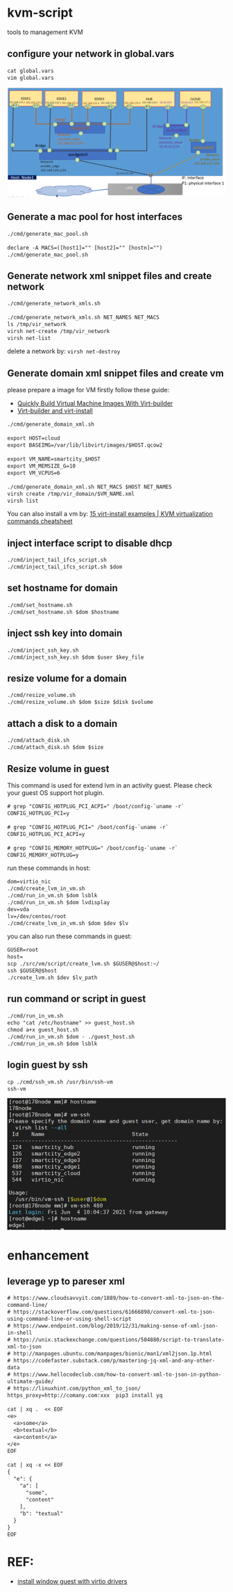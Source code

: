 # kvm-script
tools to management KVM

## configure your network in global.vars

```
cat global.vars
vim global.vars
```
![vm networks](images/VM-NETWORK.PNG)

## Generate a mac pool for host interfaces

```
./cmd/generate_mac_pool.sh

declare -A MACS=([host1]="" [host2]="" [hostn]="")
./cmd/generate_mac_pool.sh
```

## Generate network xml snippet files and create network

```
./cmd/generate_network_xmls.sh

./cmd/generate_network_xmls.sh NET_NAMES NET_MACS
ls /tmp/vir_network
virsh net-create /tmp/vir_network
virsh net-list

```
delete a network by: `virsh net-destroy`

## Generate domain xml snippet files and create vm
please prepare a image for VM firstly follow these guide:
- [Quickly Build Virtual Machine Images With Virt-builder](#https://ostechnix.com/quickly-build-virtual-machine-images-with-virt-builder/)
- [Virt-builder and virt-install](#https://developer.fedoraproject.org/tools/virt-builder/about.html)

```
./cmd/generate_domain_xml.sh

export HOST=cloud
export BASEIMG=/var/lib/libvirt/images/$HOST.qcow2

export VM_NAME=smartcity_$HOST
export VM_MEMSIZE_G=10
export VM_VCPUS=6

./cmd/generate_domain_xml.sh NET_MACS $HOST NET_NAMES
virsh create /tmp/vir_domain/$VM_NAME.xml
virsh list
```
You can also install a vm by: 
[15 virt-install examples | KVM virtualization commands cheatsheet](#https://www.golinuxcloud.com/virt-install-examples-kvm-virt-commands-linux/)


## inject interface script to disable dhcp

```
./cmd/inject_tail_ifcs_script.sh
./cmd/inject_tail_ifcs_script.sh $dom
```

## set hostname for domain
```
./cmd/set_hostname.sh
./cmd/set_hostname.sh $dom $hostname
```

## inject ssh key into domain
```
./cmd/inject_ssh_key.sh
./cmd/inject_ssh_key.sh $dom $user $key_file
```

## resize volume for a domain
```
./cmd/resize_volume.sh
./cmd/resize_volume.sh $dom $size $disk $volume
```

## attach a disk to a domain
```
./cmd/attach_disk.sh
./cmd/attach_disk.sh $dom $size
```

## Resize volume in guest
This command is used for extend lvm in an activity guest.
Please check your guest OS support hot plugin.
```
# grep "CONFIG_HOTPLUG_PCI_ACPI=" /boot/config-`uname -r`
CONFIG_HOTPLUG_PCI=y

# grep "CONFIG_HOTPLUG_PCI=" /boot/config-`uname -r`
CONFIG_HOTPLUG_PCI_ACPI=y

# grep "CONFIG_MEMORY_HOTPLUG=" /boot/config-`uname -r`
CONFIG_MEMORY_HOTPLUG=y
```

run these commands in host:
```
dom=virtio_nic
./cmd/create_lvm_in_vm.sh 
./cmd/run_in_vm.sh $dom lsblk
./cmd/run_in_vm.sh $dom lvdisplay 
dev=vda
lv=/dev/centos/root
./cmd/create_lvm_in_vm.sh $dom $dev $lv 
```

you can also run these commands in guest:
```
GUSER=root
host=
scp ./src/vm/script/create_lvm.sh $GUSER@$host:~/
ssh $GUSER@$host
./create_lvm.sh $dev $lv_path
```

## run command or script in guest 
```
./cmd/run_in_vm.sh
echo "cat /etc/hostname" >> guest_host.sh
chmod a+x guest_host.sh
./cmd/run_in_vm.sh $dom - ./guest_host.sh
./cmd/run_in_vm.sh $dom lsblk
```

## login guest by ssh
```
cp ./cmd/ssh_vm.sh /usr/bin/ssh-vm
ssh-vm
```
![ssh vm](images/ssh_vm.PNG)

# enhancement
## leverage yp to pareser xml
```
# https://www.cloudsavvyit.com/1889/how-to-convert-xml-to-json-on-the-command-line/
# https://stackoverflow.com/questions/61666898/convert-xml-to-json-using-command-line-or-using-shell-script
# https://www.endpoint.com/blog/2019/12/31/making-sense-of-xml-json-in-shell
# https://unix.stackexchange.com/questions/504880/script-to-translate-xml-to-json
# http://manpages.ubuntu.com/manpages/bionic/man1/xml2json.1p.html
# https://codefaster.substack.com/p/mastering-jq-xml-and-any-other-data
# https://www.hellocodeclub.com/how-to-convert-xml-to-json-in-python-ultimate-guide/
# https://linuxhint.com/python_xml_to_json/
https_proxy=http://comany.com:xxx  pip3 install yq

cat | xq .  << EOF
<e>
  <a>some</a>
  <b>textual</b>
  <a>content</a>
</e>
EOF

cat | xq -x << EOF
{
  "e": {
    "a": [
      "some",
      "content"
    ],
    "b": "textual"
  }
}
EOF
```

# REF:
- [install window guest with virtio drivers](#https://opennodecloud.com/opennode-os/2013/01/01/howto-kvm-guest-install.html)
